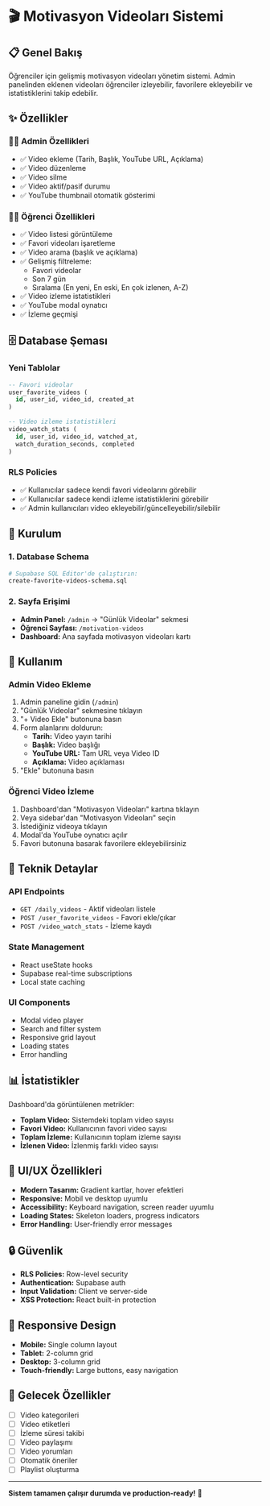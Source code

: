 # 🎬 Motivasyon Videoları Sistemi

## 📋 Genel Bakış

Öğrenciler için gelişmiş motivasyon videoları yönetim sistemi. Admin panelinden eklenen videoları öğrenciler izleyebilir, favorilere ekleyebilir ve istatistiklerini takip edebilir.

## ✨ Özellikler

### 👨‍💼 Admin Özellikleri

- ✅ Video ekleme (Tarih, Başlık, YouTube URL, Açıklama)
- ✅ Video düzenleme
- ✅ Video silme
- ✅ Video aktif/pasif durumu
- ✅ YouTube thumbnail otomatik gösterimi

### 👨‍🎓 Öğrenci Özellikleri

- ✅ Video listesi görüntüleme
- ✅ Favori videoları işaretleme
- ✅ Video arama (başlık ve açıklama)
- ✅ Gelişmiş filtreleme:
  - Favori videolar
  - Son 7 gün
  - Sıralama (En yeni, En eski, En çok izlenen, A-Z)
- ✅ Video izleme istatistikleri
- ✅ YouTube modal oynatıcı
- ✅ İzleme geçmişi

## 🗄️ Database Şeması

### Yeni Tablolar

```sql
-- Favori videolar
user_favorite_videos (
  id, user_id, video_id, created_at
)

-- Video izleme istatistikleri
video_watch_stats (
  id, user_id, video_id, watched_at,
  watch_duration_seconds, completed
)
```

### RLS Policies

- ✅ Kullanıcılar sadece kendi favori videolarını görebilir
- ✅ Kullanıcılar sadece kendi izleme istatistiklerini görebilir
- ✅ Admin kullanıcıları video ekleyebilir/güncelleyebilir/silebilir

## 🚀 Kurulum

### 1. Database Schema

```bash
# Supabase SQL Editor'de çalıştırın:
create-favorite-videos-schema.sql
```

### 2. Sayfa Erişimi

- **Admin Panel:** `/admin` → "Günlük Videolar" sekmesi
- **Öğrenci Sayfası:** `/motivation-videos`
- **Dashboard:** Ana sayfada motivasyon videoları kartı

## 🎯 Kullanım

### Admin Video Ekleme

1. Admin paneline gidin (`/admin`)
2. "Günlük Videolar" sekmesine tıklayın
3. "+ Video Ekle" butonuna basın
4. Form alanlarını doldurun:
   - **Tarih:** Video yayın tarihi
   - **Başlık:** Video başlığı
   - **YouTube URL:** Tam URL veya Video ID
   - **Açıklama:** Video açıklaması
5. "Ekle" butonuna basın

### Öğrenci Video İzleme

1. Dashboard'dan "Motivasyon Videoları" kartına tıklayın
2. Veya sidebar'dan "Motivasyon Videoları" seçin
3. İstediğiniz videoya tıklayın
4. Modal'da YouTube oynatıcı açılır
5. Favori butonuna basarak favorilere ekleyebilirsiniz

## 🔧 Teknik Detaylar

### API Endpoints

- `GET /daily_videos` - Aktif videoları listele
- `POST /user_favorite_videos` - Favori ekle/çıkar
- `POST /video_watch_stats` - İzleme kaydı

### State Management

- React useState hooks
- Supabase real-time subscriptions
- Local state caching

### UI Components

- Modal video player
- Search and filter system
- Responsive grid layout
- Loading states
- Error handling

## 📊 İstatistikler

Dashboard'da görüntülenen metrikler:

- **Toplam Video:** Sistemdeki toplam video sayısı
- **Favori Video:** Kullanıcının favori video sayısı
- **Toplam İzleme:** Kullanıcının toplam izleme sayısı
- **İzlenen Video:** İzlenmiş farklı video sayısı

## 🎨 UI/UX Özellikleri

- **Modern Tasarım:** Gradient kartlar, hover efektleri
- **Responsive:** Mobil ve desktop uyumlu
- **Accessibility:** Keyboard navigation, screen reader uyumlu
- **Loading States:** Skeleton loaders, progress indicators
- **Error Handling:** User-friendly error messages

## 🔒 Güvenlik

- **RLS Policies:** Row-level security
- **Authentication:** Supabase auth
- **Input Validation:** Client ve server-side
- **XSS Protection:** React built-in protection

## 📱 Responsive Design

- **Mobile:** Single column layout
- **Tablet:** 2-column grid
- **Desktop:** 3-column grid
- **Touch-friendly:** Large buttons, easy navigation

## 🚀 Gelecek Özellikler

- [ ] Video kategorileri
- [ ] Video etiketleri
- [ ] İzleme süresi takibi
- [ ] Video paylaşımı
- [ ] Video yorumları
- [ ] Otomatik öneriler
- [ ] Playlist oluşturma

---

**Sistem tamamen çalışır durumda ve production-ready!** 🎉

